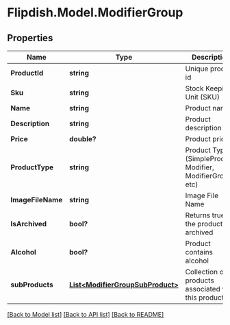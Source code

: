 # Flipdish.Model.ModifierGroup
## Properties

Name | Type | Description | Notes
------------ | ------------- | ------------- | -------------
**ProductId** | **string** | Unique product id | [optional] 
**Sku** | **string** | Stock Keeping Unit (SKU) | [optional] 
**Name** | **string** | Product name | [optional] 
**Description** | **string** | Product description | [optional] 
**Price** | **double?** | Product price | [optional] 
**ProductType** | **string** | Product Type (SimpleProduct, Modifier, ModifierGroup, etc) | 
**ImageFileName** | **string** | Image File Name | [optional] 
**IsArchived** | **bool?** | Returns true if the product is archived | [optional] 
**Alcohol** | **bool?** | Product contains alcohol | [optional] 
**subProducts** | [**List&lt;ModifierGroupSubProduct&gt;**](ModifierGroupSubProduct.md) | Collection of products associated with this product | [optional] 

[[Back to Model list]](../README.md#documentation-for-models) [[Back to API list]](../README.md#documentation-for-api-endpoints) [[Back to README]](../README.md)

